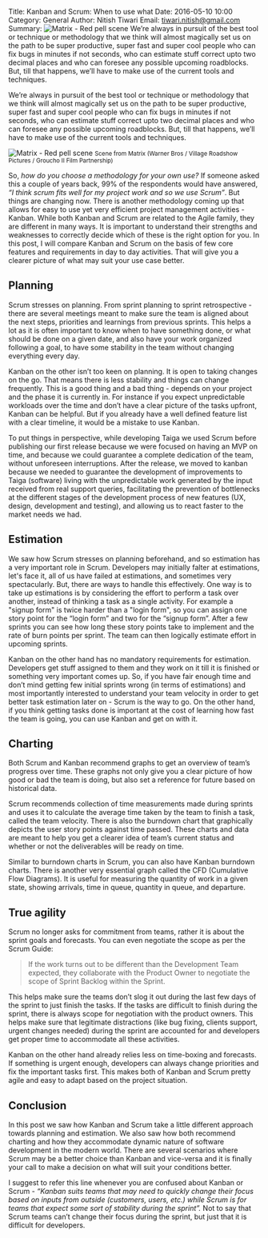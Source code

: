 Title: Kanban and Scrum: When to use what
Date: 2016-05-10 10:00
Category: General
Author: Nitish Tiwari
Email: tiwari.nitish@gmail.com
Summary: ![Matrix - Red pell scene ]({filename}/images/2016-04-25_kanban_and_scrum_when_to_use_what/matrix-red-pill.jpg) We’re always in pursuit of the best tool or technique or methodology that we think will almost magically set us on the path to be super productive, super fast and super cool people who can fix bugs in minutes if not seconds, who can estimate stuff correct upto two decimal places and who can foresee any possible upcoming roadblocks. But, till that happens, we’ll have to make use of the current tools and techniques.

We’re always in pursuit of the best tool or technique or methodology that we think will almost magically set us on the path to be super productive, super fast and super cool people who can fix bugs in minutes if not seconds, who can estimate stuff correct upto two decimal places and who can foresee any possible upcoming roadblocks. But, till that happens, we’ll have to make use of the current tools and techniques.

![Matrix - Red pell scene ]({filename}/images/2016-04-25_kanban_and_scrum_when_to_use_what/matrix-red-pill.jpg)
<small>Scene from Matrix (Warner Bros / Village Roadshow Pictures / Groucho II Film Partnership)</small>

So, *how do you choose a methodology for your own use?* If someone asked this a couple of years back, 99% of the respondents would have answered, *“I think scrum fits well for my project work and so we use Scrum”*. But things are changing now. There is another methodology coming up that allows for easy to use yet very efficient project management activities - Kanban. While both Kanban and Scrum are related to the Agile family, they are different in many ways. It is important to understand their strengths and weaknesses to correctly decide which of these is the right option for you. In this post, I will compare Kanban and Scrum on the basis of few core features and requirements in day to day activities. That will give you a clearer picture of what may suit your use case better.


## Planning

Scrum stresses on planning. From sprint planning to sprint retrospective - there are several meetings meant to make sure the team is aligned about the next steps, priorities and learnings from previous sprints. This helps a lot as it is often important to know when to have something done, or what should be done on a given date, and also have your work organized following a goal, to have some stability in the team without changing everything every day.

Kanban on the other isn’t too keen on planning. It is open to taking changes on the go. That means there is less stability and things can change frequently. This is a good thing and a bad thing - depends on your project and the phase it is currently in. For instance if you expect unpredictable workloads over the time and don’t have a clear picture of the tasks upfront, Kanban can be helpful. But if you already have a well defined feature list with a clear timeline, it would be a mistake to use Kanban.

To put things in perspective, while developing Taiga we used Scrum before publishing our first release because we were focused on having an MVP on time, and because we could guarantee a complete dedication of the team, without unforeseen interruptions. After the release, we moved to kanban because we needed to guarantee the development of improvements to Taiga (software) living with the unpredictable work generated by the input received from real support queries, facilitating the prevention of bottlenecks at the different stages of the development process of new features (UX, design, development and testing), and allowing us to react faster to the market needs we had.


## Estimation

We saw how Scrum stresses on planning beforehand, and so estimation has a very important role in Scrum. Developers may initially falter at estimations, let's face it, all of us have failed at estimations, and sometimes very spectacularly. But, there are ways to handle this effectively. One way is to take up estimations is by considering the effort to perform a task over another, instead of thinking a task as a single activity. For example a "signup form" is twice harder than a "login form", so you can assign one story point for the “login form” and two for the “signup form”. After a few sprints you can see how long these story points take to implement and the rate of burn points per sprint. The team can then logically estimate effort in upcoming sprints.

Kanban on the other hand has no mandatory requirements for estimation. Developers get stuff assigned to them and they work on it till it is finished or something very important comes up. So, if you have fair enough time and don’t mind getting few initial sprints wrong (in terms of estimations) and most importantly interested to understand your team velocity in order to get better task estimation later on - Scrum is the way to go. On the other hand, if you think getting tasks done is important at the cost of learning how fast the team is going, you can use Kanban and get on with it.


## Charting

Both Scrum and Kanban recommend graphs to get an overview of team’s progress over time. These graphs not only give you a clear picture of how good or bad the team is doing, but also set a reference for future based on historical data.

Scrum recommends collection of time measurements made during sprints and uses it to calculate the average time taken by the team to finish a task, called the team velocity. There is also the burndown chart that graphically depicts the user story points against time passed. These charts and data are meant to help you get a clearer idea of team’s current status and whether or not the deliverables will be ready on time.

Similar to burndown charts in Scrum, you can also have Kanban burndown charts. There is another very essential graph called the CFD (Cumulative Flow Diagrams). It is useful for measuring  the quantity of work in a given state, showing arrivals, time in queue, quantity in queue, and departure.


## True agility

Scrum no longer asks for commitment from teams, rather it is about the sprint goals and forecasts. You can even negotiate the scope as per the Scrum Guide:

> If the work turns out to be different than the Development Team expected, they collaborate with the Product Owner to negotiate the scope of Sprint Backlog within the Sprint.

This helps make sure the teams don’t slog it out during the last few days of the sprint to just finish the tasks. If the tasks are difficult to finish during the sprint, there is always scope for negotiation with the product owners. This helps make sure that legitimate distractions (like bug fixing, clients support, urgent changes needed) during the sprint are accounted for and developers get proper time to accommodate all these activities.

Kanban on the other hand already relies less on time-boxing and forecasts. If something is urgent enough, developers can always change priorities and fix the important tasks first. This makes both of Kanban and Scrum pretty agile and easy to adapt based on the project situation.


## Conclusion

In this post we saw how Kanban and Scrum take a little different approach towards planning and estimation. We also saw how both recommend charting and how they accommodate dynamic nature of software development in the modern world. There are several scenarios where Scrum may be a better choice than Kanban and vice-versa and it is finally your call to make a decision on what will suit your conditions better.

I suggest to refer this line whenever you are confused about Kanban or Scrum - *“Kanban suits teams that may need to quickly change their focus based on inputs from outside (customers, users, etc.) while Scrum is for teams that expect some sort of stability during the sprint”.* Not to say that Scrum teams can’t change their focus during the sprint, but just that it is difficult for developers.
